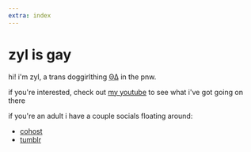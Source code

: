 ```yaml
---
extra: index
---
```


# zyl is gay

hi! i'm zyl, a trans doggirlthing <abbr title="therian">ΘΔ</abbr> in the pnw.

if you're interested, check out [my youtube](me$https://youtube.com/@zylpup) to see what i've got going on there

if you're an adult i have a couple socials floating around:

- [cohost](me$https://cohost.org/zyl)
- [tumblr](me$https://www.tumblr.com/zyllian)
